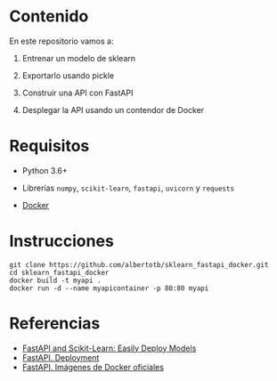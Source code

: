 # Contenido

En este repositorio vamos a:

  1. Entrenar un modelo de sklearn
  
  2. Exportarlo usando pickle
  
  3. Construir una API con FastAPI
  
  4. Desplegar la API usando un contendor de Docker

# Requisitos

 * Python 3.6+

 * Librerías `numpy`, `scikit-learn`, `fastapi`, `uvicorn` y `requests`

 * [Docker](https://docs.docker.com/get-docker/) 

# Instrucciones

```
git clone https://github.com/albertotb/sklearn_fastapi_docker.git
cd sklearn_fastapi_docker
docker build -t myapi .
docker run -d --name myapicontainer -p 80:80 myapi
```

# Referencias

 * [FastAPI and Scikit-Learn: Easily Deploy Models](https://nickc1.github.io/api,/scikit-learn/2019/01/10/scikit-fastapi.html)
 * [FastAPI. Deployment](https://fastapi.tiangolo.com/deployment/)
 * [FastAPI. Imágenes de Docker oficiales](https://github.com/tiangolo/uvicorn-gunicorn-fastapi-docker)
